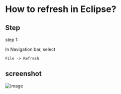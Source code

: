 # How to refresh in Eclipse?
## Step 
step 1:

In Navigation bar, select 

    File -> Refresh

## screenshot

![image](https://github.com/40843245/IDE/assets/75050655/b6a55194-ce84-4971-88ce-f18ffb8ac9a3)
